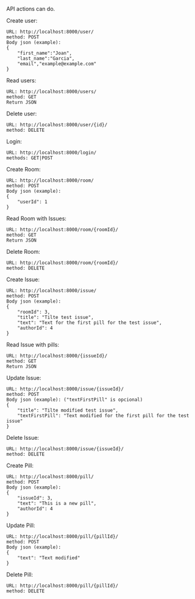 API actions can do.

Create user:

    URL: http://localhost:8000/user/
    method: POST
    Body json (example): 
    {
        "first_name":"Joan",
        "last_name":"Garcia",
        "email","example@example.com"   
    }
    
Read users:

    URL: http://localhost:8000/users/
    method: GET
    Return JSON
    
Delete user:

    URL: http://localhost:8000/user/{id}/
    method: DELETE
    
Login:
    
    URL: http://localhost:8000/login/
    methods: GET|POST

Create Room:

    URL: http://localhost:8000/room/
    method: POST
    Body json (example): 
    {
        "userId": 1
    }

Read Room with Issues:

    URL: http://localhost:8000/room/{roomId}/
    method: GET
    Return JSON
    
Delete Room:

    URL: http://localhost:8000/room/{roomId}/
    method: DELETE
    
Create Issue:

    URL: http://localhost:8000/issue/
    method: POST
    Body json (example): 
    {
        "roomId": 3,
        "title": "Tilte test issue",
        "text": "Text for the first pill for the test issue",
        "authorId": 4
    }
    
Read Issue with pills:

    URL: http://localhost:8000/{issueId}/
    method: GET
    Return JSON
    
Update Issue:

    URL: http://localhost:8000/issue/{issueId}/
    method: POST
    Body json (example): ("textFirstPill" is opcional)
    {
        "title": "Tilte modified test issue",
        "textFirstPill": "Text modified for the first pill for the test issue"
    }
    
Delete Issue:

    URL: http://localhost:8000/issue/{issueId}/
    method: DELETE
    
Create Pill:

    URL: http://localhost:8000/pill/
    method: POST
    Body json (example): 
    {
    	"issueId": 3,
    	"text": "This is a new pill",
    	"authorId": 4
    }
    
Update Pill:

    URL: http://localhost:8000/pill/{pillId}/
    method: POST
    Body json (example):
    {
    	"text": "Text modified" 
    }
    
Delete Pill:

    URL: http://localhost:8000/pill/{pillId}/
    method: DELETE